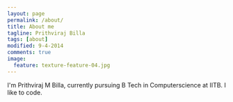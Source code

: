 ```yaml
---
layout: page
permalink: /about/
title: About me
tagline: Prithviraj Billa
tags: [about]
modified: 9-4-2014
comments: true
image:
  feature: texture-feature-04.jpg
---
```



I'm Prithviraj M Billa, currently pursuing B Tech in Computerscience at IITB. I like to code.
